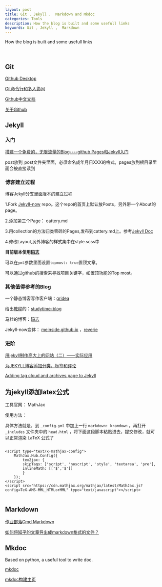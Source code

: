 ```yaml
---
layout: post
title: Git , Jekyll ,  Markdown and Mkdoc
categories: Tools
description: How the blog is built and some usefull links
keywords: Git , Jekyll ,  Markdown
---
```


How the blog is built and some usefull links

<br />

## Git

[Github Desktop](https://www.jianshu.com/p/06a960d991aa)

[Git命令行和多人协同](https://www.cnblogs.com/guoyaohua/p/Git-tutorial.html)

[Github中文文档](https://docs.github.com/cn)

[关于Github](https://mp.weixin.qq.com/s?__biz=MzAxMjY0NTY5OA==&mid=2649880532&idx=1&sn=419e8c14c05e7563b3490a78591807dd&chksm=83abf3f9b4dc7aef5a1de717af1c292d9a30722220376cb95edce9f165f32d385e8c12976bd4&token=700119798&lang=zh_CN#rd)


## Jekyll

### 入门

[搭建一个免费的，无限流量的Blog----github Pages和Jekyll入门](http://www.ruanyifeng.com/blog/2012/08/blogging_with_jekyll.html)

post放到_post文件夹里面，必须命名成年月日XXX的格式，pages放到根目录里面会被直接读到

### 博客建立过程

博客Jekyll分支里面版本的建立过程

1.Fork [Jekyll-now](https://github.com/barryclark/jekyll-now) repo。这个repo的首页上默认放Posts，另外带一个About的page。

2.添加第三个Page： cattery.md

3.用collection的方法归类零碎的Pages,发布到cattery.md上。参考[Jekyll Doc](https://jekyllrb.com/docs/collections/)

4.修改Layout,另外博客的样式集中在style.scss中

**目前版本使用[码志](https://github.com/mzlogin/mzlogin.github.io)**

可以在`yml`参数里面设置`topmost: true`置顶文章。

可以通过github的搜索来寻找项目关键字，如置顶功能的Top most。

### 其他值得参考的Blog

一个静态博客写作客户端：[gridea](https://github.com/getgridea/gridea)

给出[教程](https://segmentfault.com/a/1190000019438205)的：[studytime-blog](https://github.com/mystudytime/studytime-blog)

马壮的博客：[码志](https://github.com/mzlogin/mzlogin.github.io)

Jekyll-now变体： [meinside.github.io](https://github.com/meinside/meinside.github.io) ，[reverie](https://github.com/amitmerchant1990/reverie)

### 进阶
[用jekyll制作高大上的网站（二）——实际应用](https://www.cnblogs.com/strick/p/5484779.html)

[为JEKYLL博客添加分类，标签和评论](http://zixiaojindao.github.io/blogging/2012/09/30/jekyll-category-tag-recent-comment/)

[Adding tag cloud and archives page to Jekyll](https://blog.meinside.dev/Adding-tag-cloud-and-archives-page-to-Jekyll/)

## 为jekyll添加latex公式

工具官网： MathJax

使用方法：

具体方法就是，到 `_config.yml` 中加上一行 `markdown: kramdown` ，再打开 `_includes` 文件夹中的 `head.html` ，将下面这段脚本粘贴进去，提交修改，就可以正常渲染 LaTeX 公式了

```

<script type="text/x-mathjax-config">
    MathJax.Hub.Config({
        tex2jax: {
        skipTags: ['script', 'noscript', 'style', 'textarea', 'pre'],
        inlineMath: [['$','$']]
        }
    });
</script>
<script src="https://cdn.mathjax.org/mathjax/latest/MathJax.js?config=TeX-AMS-MML_HTMLorMML" type="text/javascript"></script>


```


## Markdown

[作业部落Cmd Markdown](https://www.zybuluo.com/mdeditor)

[如何将知乎的文章导出成markdown格式的文件？](https://www.zhihu.com/question/309343971)

## Mkdoc

Based on python,  a useful tool to write doc.

[mkdoc](https://zhuanlan.zhihu.com/p/50806149)

[mkdoc构建主页](https://www.zhihu.com/answer/1027247191)

